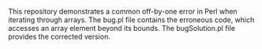 This repository demonstrates a common off-by-one error in Perl when iterating through arrays. The bug.pl file contains the erroneous code, which accesses an array element beyond its bounds. The bugSolution.pl file provides the corrected version.